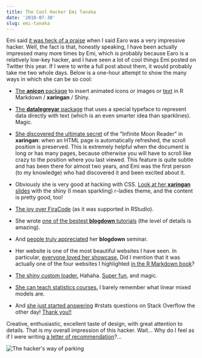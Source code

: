 ```yaml
---
title: The Cool Hacker Emi Tanaka
date: '2018-07-30'
slug: emi-tanaka
---
```


Emi said [it was heck of a praise](https://twitter.com/statsgen/status/1023118510745038848) when I said Earo was a very impressive hacker. Well, the fact is that, honestly speaking, I have been actually impressed many more times by Emi, which is probably because Earo is a relatively low-key hacker, and I have seen a lot of cool things Emi posted on Twitter this year. If I were to write a full post about them, it would probably take me two whole days. Below is a one-hour attempt to show the many ways in which she can be so cool:

- [The **anicon** package](https://twitter.com/statsgen/status/1021683550171496449) to insert animated icons or images or [text](https://twitter.com/statsgen/status/1010323499901075456) in R Markdown / **xaringan** / Shiny.

- [The **datalegreyar** package](https://twitter.com/statsgen/status/1018823773162618882) that uses a special typeface to represent data directly with text (which is an even smarter idea than sparklines). Magic.

- [She discovered the ultimate secret](https://twitter.com/statsgen/status/1012664098616590336) of the "Infinite Moon Reader" in **xaringan**: when an HTML page is automatically refreshed, the scroll position is preserved. This is extremely helpful when the document is long or has many pages, because otherwise you will have to scroll like crazy to the position where you last viewed. This feature is quite subtle and has been there for almost two years, and Emi was the first person (to my knowledge) who had discovered it and been excited about it.

- Obviously she is very good at hacking with CSS. [Look at her **xaringan** slides](https://twitter.com/statsgen/status/1009591310150299648) with the shiny (I mean sparkling) r-ladies theme, and the content is pretty good, too!

- [The joy over FiraCode](https://twitter.com/statsgen/status/993662737099079680) (as it was supported in RStudio).

- She wrote [one of the bestest **blogdown** tutorials](https://twitter.com/statsgen/status/993003327074926592) (the level of details is amazing).

- And [people truly appreciated](https://twitter.com/certifiedwaif/status/1029640487399915520) her **blogdown** seminar.

- Her website is one of the most beautiful websites I have seen. In particular, [everyone loved her showcase.](https://twitter.com/statsgen/status/990422351593406464) Did I mention that it was actually one of the four websites I highlighted [in the R Markdown book](https://bookdown.org/yihui/rmarkdown/basics-examples.html)?

- [The shiny custom loader.](https://twitter.com/statsgen/status/972727676459872256) Hahaha. [Super fun](https://twitter.com/statsgen/status/975321139550478336), and magic.

- [She can teach statistics courses.](https://twitter.com/statsgen/status/1001293550531694592) I barely remember what linear mixed models are.

- And [she just started answering](https://stackoverflow.com/a/51575804/559676) #rstats questions on Stack Overflow the other day! [Thank you!!](/en/2018/07/help-answer-questions/)

Creative, enthusiastic, excellent taste of design, with great attention to details. That is my overall impression of this hacker. Wait... Why do I feel as if I were writing [a letter of recommendation](/en/2014/11/lor-nan-xiao/)?...

![The hacker's way of parking](https://slides.yihui.name/gif/impossible-parking.gif)
